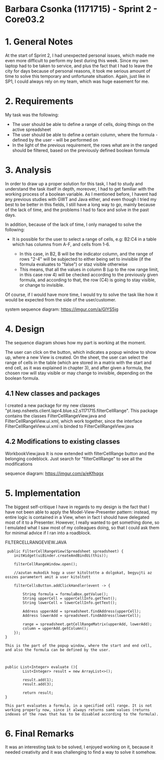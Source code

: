 **Barbara Csonka** (1171715) - Sprint 2 - Core03.2
===============================

# 1. General Notes

At the start of Sprint 2, I had unexpected personal issues, which made me even more difficult to perform my best during this week. Since my own laptop had to be
taken to service, and plus the fact that I had to leave the city for days because of personal reasons, it took me serious amount of time to solve this temporary and unfortunate situation. Again, just like in SP1, I could always rely on my team, which was huge easement for me.


# 2. Requirements

My task was the following: 

- The user should be able to define a range of cells, doing things on the active spreadsheet
- The user should be able to define a certain column, where the formula - defined by the user - will be performed on
- In the light of the previous requirement, the rows what are in the ranged should be filtered, based on the previously defined boolean formula


# 3. Analysis

In order to draw up a proper solution for this task, I had to study and understand the task itself in depth, moreover, I had to get familiar with the working process of a boolean variable. As I mentioned before, I havent had any previous studies with GWT and Java either, and even though I tried my best to be better in this fields, I still have a long way to go, mainly because of the lack of time, and the problems I had to face and solve in the past days. 

In addition, because of the lack of time, I only managed to solve the following:

- It is possible for the user to select a range of cells, e.g: B2:C4 in a table which has columns from A-F, and cells from 1-6.

	- In this case, in B2, B will be the indicator column, and the range of rows "2-4" will be subjected to either being set to invisible (if the formula evaluates to "false") or staz visible otherwise
	- This means, that all the values in column B (up to the row range limit, in this case row 4) will be checked according to the previously given formula, and according to that, the row (C4) is going to stay visible, or change to invisible.
	
Of course, if I would have more time, I would try to solve the task like how it would be expected from the side of the user/customer.

system sequence diagram: https://imgur.com/a/GlYS5jg

# 4. Design

The sequence diagram shows how my part is working at the moment. 

The user can click on the button, which indicates a popup window to show up, where a new View is created. On the sheet, the user can select the range of cells in the table (which are stored in a matrix with the start and end cell, as it was explained in chapter 3), and after given a formula, the chosen row will stay visible or may change to invisible, depending on the boolean formula. 

## 4.1 New classes and packages

I created a new package for my new classes "pt.isep.nsheets.client.lapr4.blue.s2.s1171715.filterCellRange". This package contains the classes FilterCellRangeView.java and FilterCellRangeView.ui.xml, which work together, since the interface FilterCellRangeView.ui.xml is binded to FilterCellRangeView.java

## 4.2 Modifications to existing classes

WorkbookView.java
It is now extended with filterCellRange button and the belonging codeblock. Just search for "filterCellRange" to see all the modifications

sequence diagram: https://imgur.com/a/eKfhqgx
   

# 5. Implementation

The biggest self-critique I have in regards to my design is the fact that I have not been able to apply the Model-View-Presenter pattern: instead, my entire logic is contained in a View, when in fact I should have delegated most of it to a Presenter. However, I really wanted to get something done, so I emulated what I saw most of my colleagues doing, so that I could ask them for minimal advice if I ran into a roadblock.


FILTERCELLRANGEVIEW.JAVA

	 public FilterCellRangeView(Spreadsheet spreadsheet) {
        initWidget(uiBinder.createAndBindUi(this));

        filterCellRangeWindow.open();

		//azutan mukodik hogy a user kitoltotte a dolgokat, begyujti az osszes parametert amit a user kitoltott
		
        filterCellsButton.addClickHandler(event -> {

            String formula = formulaBox.getValue();
            String upperCell = upperCellInfo.getText();
            String lowerCell = lowerCellInfo.getText();

            Address upperAdd = spreadsheet.findAddress(upperCell);
            Address lowerAdd = spreadsheet.findAddress(lowerCell);

            range = spreadsheet.getCellRangeMatrix(upperAdd, lowerAdd);
            column = upperAdd.getColumn();
        });
    }
	
	This is the part of the popup window, where the start and end cell, and also the formula can be defined by the user. 
	
	
	
	public List<Integer> evaluate (){
			List<Integer> result = new ArrayList<>();

			result.add(1);
			result.add(3);

			return result;
    }
	
	This part evaluates a formula, in a specified cell range. It is not working properly now, since it always returns same values (returns indexes of the rows that has to be disabled according to the formula). 


# 6. Final Remarks

It was an interesting task to be solved, I enjoyed working on it, because it needed creativity and it was challenging to find a way to solve it somehow. 
